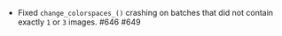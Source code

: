 * Fixed `change_colorspaces_()` crashing on batches that
  did not contain exactly `1` or `3` images. #646 #649
